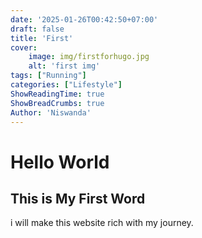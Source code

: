 ```yaml
---
date: '2025-01-26T00:42:50+07:00'
draft: false
title: 'First'
cover: 
    image: img/firstforhugo.jpg
    alt: 'first img'
tags: ["Running"]
categories: ["Lifestyle"]
ShowReadingTime: true
ShowBreadCrumbs: true
Author: 'Niswanda'
---
```


# Hello World
## This is My First Word

i will make this website rich with my journey. 

